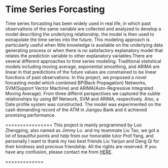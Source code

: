 Time Series Forcasting
======================
Time series forcasting has been widely used in real life, in which past observations of the same variable are collected and analyzed to develop a model describing the underlying relationship, the model is then used to extrapolate the time series into the future. This modeling approach is particularly useful when little knowledge is available on the underlying data generating process or when there is no satisfactory explanatory model that relates the prediction variable to other explanatory variables.There are several different approaches to time series modeling. Traditional statistical models including moving average, exponential smoothing, and ARIMA are linear in that predictions of the future values are constrained to be linear functions of past observations. In this project, we proposed a novel forcasting model which combined BP(Back Propagation) Networks, SVM(Support Vector Machine) and ARIMA(Auto-Regressive Integrated Moving Average). From three differnt perspectives we captured the subtle relationships by using BP Network, SVM and ARIMA, respectively. Also, a Date profile system was constructed. The model was experimented on the cash demanding record of the ATM in Jiangsu Bank and it achieved promising performance.

================
This project is mainly programmed by Luo Zhengping, also named as Jimmy Lo. and my teammate Liu Tao, we got a lot of beautiful points and help from our honorable tutor Prof.Yang, and personally I want to thank my two best friends Liu Yanjun and Deng Qi for their kindness and precious friendship. All the rights are reserved. If you have any confusion, please contact me from [HERE](https://github.com/Jimmy-Lo/gait_recognition/wiki/Contact-me).

=============
